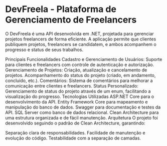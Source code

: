 # DevFreela - Plataforma de Gerenciamento de Freelancers
O DevFreela é uma API desenvolvida em .NET, projetada para gerenciar projetos freelancers de forma eficiente. A aplicação permite que clientes publiquem projetos, freelancers se candidatem, e ambos acompanhem o progresso e status de seus trabalhos.

Principais Funcionalidades
Cadastro e Gerenciamento de Usuários:
Suporte para clientes e freelancers com controle de autenticação e autorização.
Gerenciamento de Projetos:
Criação, atualização e cancelamento de projetos.
Acompanhamento do status do projeto (criado, em andamento, concluído, etc.).
Comentários:
Sistema de comentários para melhorar a comunicação entre clientes e freelancers.
Status Personalizado:
Gerenciamento de status do projeto através de um enum, facilitando a visualização do progresso.
Tecnologias Utilizadas
ASP.NET Core para o desenvolvimento da API.
Entity Framework Core para mapeamento e manipulação do banco de dados.
Swagger para documentação e testes da API.
SQL Server como banco de dados relacional.
Clean Architecture para uma estrutura organizada e de fácil manutenção.
Arquitetura
O projeto foi desenvolvido seguindo o padrão de Clean Architecture, garantindo:

Separação clara de responsabilidades.
Facilidade de manutenção e evolução do código.
Testabilidade com a separação de camadas.
